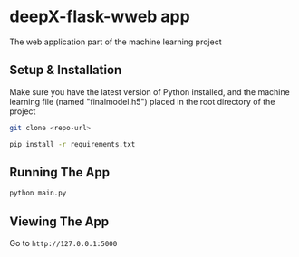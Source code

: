 # deepX-flask-wweb app
The web application part of the machine learning project


## Setup & Installation

Make sure you have the latest version of Python installed, and the machine learning file (named "finalmodel.h5") placed in the root directory of the project

```bash
git clone <repo-url>
```

```bash
pip install -r requirements.txt
```

## Running The App

```bash
python main.py
```

## Viewing The App

Go to `http://127.0.0.1:5000`
